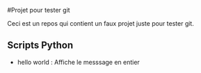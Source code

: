 #Projet pour tester git

Ceci est un repos qui contient un faux projet juste pour tester git.

## Scripts Python

- hello world : Affiche le messsage en entier
